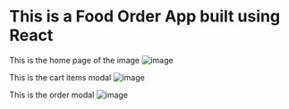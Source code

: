 # This is a Food Order App built using React

This is the home page of the image
![image](https://user-images.githubusercontent.com/90669430/182660751-1f5c366b-bcb6-428f-b033-88e0bc049cde.png)

This is the cart items modal
![image](https://user-images.githubusercontent.com/90669430/182660859-07593cb5-1251-47f5-9175-b9feb05bd358.png)

This is the order modal
![image](https://user-images.githubusercontent.com/90669430/182660916-a0f40f40-0565-4a70-8ca8-23cdc5ce0d43.png)
